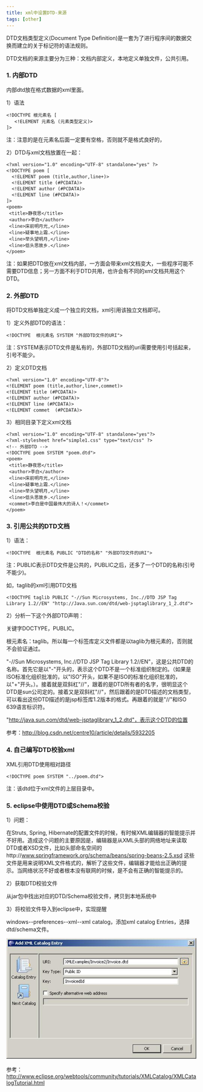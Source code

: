 ```yaml
---
title: xml中设置DTD-来源
tags: [other]
---
```


DTD文档类型定义(Document Type Definition)是一套为了进行程序间的数据交换而建立的关于标记符的语法规则。

DTD文档的来源主要分为三种：文档内部定义，本地定义单独文件，公共引用。

### 1. 内部DTD

内部dtd放在格式数据的xml里面。

1）语法

```
<!DOCTYPE 根元素名 [
   <!ELEMENT 元素名 (元素类型定义)>
]>
```

注：注意的是在元素名后面一定要有空格，否则就不是格式良好的，

2）DTD与xml文档放置在一起：

```
<?xml version="1.0" encoding="UTF-8" standalone="yes" ?>
<!DOCTYPE poem [
  <!ELEMENT poem (title,author,line+)>
  <!ELEMENT title (#PCDATA)>
  <!ELEMENT author (#PCDATA)>
  <!ELEMENT line (#PCDATA)>
]>
<poem>
 <title>静夜思</title>
 <author>李白</author>
 <line>床前明月光,</line>
 <line>疑事地上霜.</line>
 <line>举头望明月,</line>
 <line>低头思故乡.</line>
</poem>
```

注：如果把DTD放在xml文档内部，一方面会带来xml文档变大，一些程序可能不需要DTD信息；另一方面不利于DTD共用，也许会有不同的xml文档共用这个DTD。

### 2. 外部DTD

将DTD文档单独定义成一个独立的文档，xml引用该独立文档即可。

1）定义外部DTD的语法：

```
<!DOCTYPE  根元素名 SYSTEM "外部DTD文件的URI">
```

注：SYSTEM表示DTD文件是私有的，外部DTD文档的uri需要使用引号括起来，引号不能少。

2）定义DTD文档

```
<?xml version="1.0" encoding="UTF-8"?>
<!ELEMENT poem (title,author,line+,commet)>
<!ELEMENT title (#PCDATA)>
<!ELEMENT author (#PCDATA)>
<!ELEMENT line (#PCDATA)>
<!ELEMENT commet  (#PCDATA)>
```

3）相同目录下定义xml文档

```
<?xml version="1.0" encoding="UTF-8" standalone="yes"?>
<?xml-stylesheet href="simple1.css" type="text/css" ?>
<!-- 外部DTD -->
<!DOCTYPE poem SYSTEM "poem.dtd">
<poem>
 <title>静夜思</title>
 <author>李白</author>
 <line>床前明月光,</line>
 <line>疑事地上霜.</line>
 <line>举头望明月,</line>
 <line>低头思故乡.</line>
 <commet>李白是中国最伟大的诗人！</commet>
</poem>
```

### 3. 引用公共的DTD文档

1）语法：

```
<!DOCTYPE  根元素名 PUBLIC "DTD的名称" "外部DTD文件的URI">
```

注：PUBLIC表示DTD文件是公共的，PUBLIC之后，还多了一个DTD的名称(引号不能少)。

如，taglib的xml引用DTD文档

```
<!DOCTYPE taglib PUBLIC "-//Sun Microsystems, Inc.//DTD JSP Tag Library 1.2//EN" "http://Java.sun.com/dtd/web-jsptaglibrary_1_2.dtd">
```

2）分析一下这个外部DTD声明：

关键字DOCTYPE，PUBLIC。

根元素名：taglib。所以每一个标签库定义文件都是以taglib为根元素的，否则就不会验证通过。

"-//Sun Microsystems, Inc.//DTD JSP Tag Library 1.2//EN"，这是公共DTD的名称。首先它是以"-"开头的，表示这个DTD不是一个标准组织制定的。（如果是ISO标准化组织批准的，以"ISO"开头，如果不是ISO的标准化组织批准的，以"+"开头。）。接着就是双斜杠"//"，跟着的是DTD所有者的名字，很明显这个DTD是sun公司定的。接着又是双斜杠"//"，然后跟着的是DTD描述的文档类型，可以看出这份DTD描述的是jsp标签库1.2版本的格式。再跟着的就是"//"和ISO 639语言标识符。

"http://java.sun.com/dtd/web-jsptaglibrary_1_2.dtd"，表示这个DTD的位置

参考：http://blog.csdn.net/centre10/article/details/5932205

### 4. 自己编写DTD校验xml

XML引用DTD使用相对路径

```
<!DOCTYPE poem SYSTEM "../poem.dtd">
```

注：该dtd位于xml文件的上层目录中。

### 5. eclipse中使用DTD或Schema校验

1）问题：

在Struts, Spring, Hibernate的配置文件的时候，有时候XML编辑器的智能提示并不好用。造成这个问题的主要原因是，编辑器是从XML头部的网络地址来读取DTD或者XSD文件，比如头部命名空间的http://www.springframework.org/schema/beans/spring-beans-2.5.xsd  这些文件是用来说明XML文件格式的，解析了这些文件，编辑器才能给出正确的提示。当网络状况不好或者根本没有联网的时候，是不会有正确的智能提示的。

2）获取DTD校验文件

从jar包中找出对应的DTD/Schema校验文件，拷贝到本地系统中

3）将校验文件导入到eclipse中，实现提醒

windows--preferences--xml--xml catalog，添加xml catalog Entries，选择dtd/schema文件。

![](/images/other/dtd/XMLCatalog.jpg)


参考：http://www.eclipse.org/webtools/community/tutorials/XMLCatalog/XMLCatalogTutorial.html
